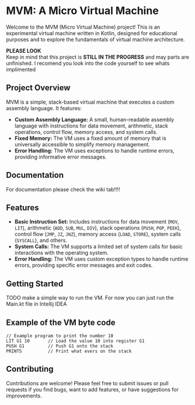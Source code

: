 
# MVM: A Micro Virtual Machine

Welcome to the MVM (Micro Virtual Machine) project! This is an experimental virtual machine written in Kotlin, designed for educational purposes and to explore the fundamentals of virtual machine architecture.    



**PLEASE LOOK**   
Keep in mind that this project is **STILL IN THE PROGRESS** and may parts are unfinished. I recomend you look into the code yourself to see whats implimented   

## Project Overview

MVM is a simple, stack-based virtual machine that executes a custom assembly language. It features:

- **Custom Assembly Language:**  A small, human-readable assembly language with instructions for data movement, arithmetic, stack operations, control flow, memory access, and system calls.
- **Fixed Memory:**  The VM uses a fixed amount of memory that is universally accessible to simplify memory management.
- **Error Handling:**  The VM uses exceptions to handle runtime errors, providing informative error messages.

## Documentation
For documentation please check the wiki tab!!!!


## Features

- **Basic Instruction Set:** Includes instructions for data movement (`MOV`, `LIT`), arithmetic (`ADD`, `SUB`, `MUL`, `DIV`), stack operations (`PUSH`, `POP`, `PEEK`), control flow (`JMP`, `JZ`, `JNZ`), memory access (`LOAD`, `STORE`), system calls (`SYSCALL`), and others.
- **System Calls:**  The VM supports a limited set of system calls for basic interactions with the operating system.
- **Error Handling:** The VM uses custom exception types to handle runtime errors, providing specific error messages and exit codes.

## Getting Started
TODO make a simple way to run the VM. For now you can just run the Main.kt file in Intellij IDEA


## Example of the VM byte code   

```assembly
// Example program to print the number 10
LIT G1 10       // Load the value 10 into register G1
PUSH G1         // Push G1 onto the stack
PRINTS          // Print what evers on the stack
```

## Contributing

Contributions are welcome! Please feel free to submit issues or pull requests if you find bugs, want to add features, or have suggestions for improvements. 
